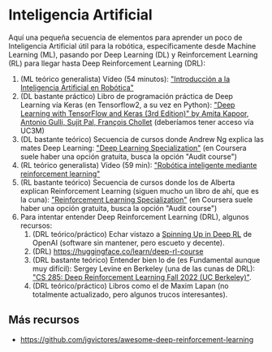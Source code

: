# Inteligencia Artificial

Aquí una pequeña secuencia de elementos para aprender un poco de Inteligencia Artificial útil para la robótica, específicamente desde Machine Learning (ML), pasando por Deep Learning (DL) y Reinforcement Learning (RL) para llegar hasta Deep Reinforcement Learning (DRL):

1. (ML teórico generalista) Vídeo (54 minutos): ["Introducción a la Inteligencia Artificial en Robótica"](https://youtu.be/sc7nBT4rt-w?t=94)
1. (DL bastante práctico) Libro de programación práctica de Deep Learning vía Keras (en Tensorflow2, a su vez en Python): ["Deep Learning with TensorFlow and Keras (3rd Edition)" by Amita Kapoor, Antonio Gulli, Sujit Pal, François Chollet](https://www.oreilly.com/library/view/deep-learning-with/9781803232911/) (deberíamos tener acceso vía UC3M)
1. (DL bastante teórico) Secuencia de cursos donde Andrew Ng explica las mates Deep Learning: ["Deep Learning Specialization"](https://www.coursera.org/specializations/deep-learning) (en Coursera suele haber una opción gratuita, busca la opción "Audit course")
1. (RL teórico generalista) Vídeo (59 min): ["Robótica inteligente mediante reinforcement learning"](https://youtu.be/YKYBggeFOLk?t=61)
1. (RL bastante teórico) Secuencia de cursos donde los de Alberta explican Reinforcement Learning (siguen mucho un libro de ahí, que es la cuna): ["Reinforcement Learning Specialization"](https://www.coursera.org/specializations/reinforcement-learning) (en Coursera suele haber una opción gratuita, busca la opción "Audit course")
1. Para intentar entender Deep Reinforcement Learning (DRL), algunos recursos:
    1. (DRL teórico/práctico) Echar vistazo a [Spinning Up in Deep RL](https://spinningup.openai.com/) de OpenAI (software sin mantener, pero escueto y decente).
    1. (DRL) <https://huggingface.co/learn/deep-rl-course> 
    1. (DRL bastante teórico) Entender bien lo de (es Fundamental aunque muy difícil): Sergey Levine en Berkeley (una de las cunas de DRL): ["CS 285: Deep Reinforcement Learning Fall 2022 (UC Berkeley)"](https://youtube.com/playlist?list=PL_iWQOsE6TfX7MaC6C3HcdOf1g337dlC9).
    1. (DRL teórico/práctico) Libros como el de Maxim Lapan (no totalmente actualizado, pero algunos trucos interesantes).

## Más recursos

- <https://github.com/jgvictores/awesome-deep-reinforcement-learning>
